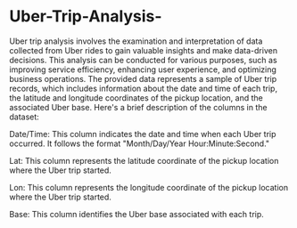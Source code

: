 # Uber-Trip-Analysis-

Uber trip analysis involves the examination and interpretation of data collected from Uber rides to gain valuable insights and make data-driven decisions. This analysis can be conducted for various purposes, such as improving service efficiency, enhancing user experience, and optimizing business operations.
The provided data represents a sample of Uber trip records, which includes information about the date and time of each trip, the latitude and longitude coordinates of the pickup location, and the associated Uber base. Here's a brief description of the columns in the dataset:

Date/Time: This column indicates the date and time when each Uber trip occurred. It follows the format "Month/Day/Year Hour:Minute:Second."

Lat: This column represents the latitude coordinate of the pickup location where the Uber trip started.

Lon: This column represents the longitude coordinate of the pickup location where the Uber trip started.

Base: This column identifies the Uber base associated with each trip.

